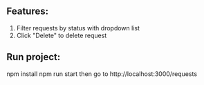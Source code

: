 ## Features:
1) Filter requests by status with dropdown list
2) Click "Delete" to delete request

## Run project:
npm install
npm run start
then go to http://localhost:3000/requests
